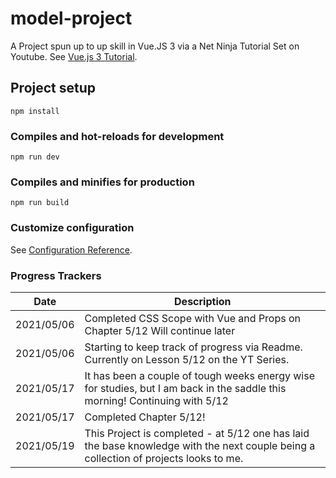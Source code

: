 # model-project

A Project spun up to up skill in Vue.JS 3 via a Net Ninja Tutorial Set on Youtube. 
See [Vue.js 3 Tutorial](https://youtube.com/playlist?list=PL4cUxeGkcC9hYYGbV60Vq3IXYNfDk8At1).

## Project setup
```
npm install
```

### Compiles and hot-reloads for development
```
npm run dev
```

### Compiles and minifies for production
```
npm run build
```

### Customize configuration
See [Configuration Reference](https://cli.vuejs.org/config/).


### Progress Trackers
| Date | Description |
| --- | ----------- |
| 2021/05/06  | Completed CSS Scope with Vue and Props on Chapter 5/12 Will continue later |
| 2021/05/06  | Starting to keep track of progress via Readme. Currently on Lesson 5/12 on the YT Series. |
|2021/05/17|It has been a couple of tough weeks energy wise for studies, but I am back in the saddle this morning! Continuing with 5/12|
|2021/05/17|Completed Chapter 5/12!|
|2021/05/19|This Project is completed - at 5/12 one has laid the base knowledge with the next couple being a collection of projects looks to me.|
